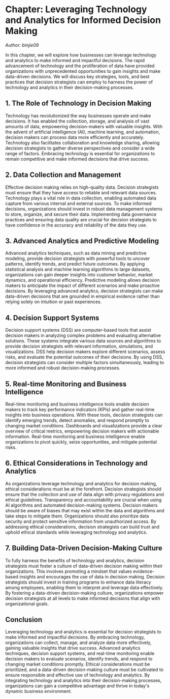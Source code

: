 Chapter: Leveraging Technology and Analytics for Informed Decision Making
=========================================================================

*Author: binjie09*

In this chapter, we will explore how businesses can leverage technology and analytics to make informed and impactful decisions. The rapid advancement of technology and the proliferation of data have provided organizations with unprecedented opportunities to gain insights and make data-driven decisions. We will discuss key strategies, tools, and best practices that decision strategists can employ to harness the power of technology and analytics in their decision-making processes.

**1. The Role of Technology in Decision Making**
------------------------------------------------

Technology has revolutionized the way businesses operate and make decisions. It has enabled the collection, storage, and analysis of vast amounts of data, empowering decision-makers with valuable insights. With the advent of artificial intelligence (AI), machine learning, and automation, decision makers can process data more efficiently and accurately. Technology also facilitates collaboration and knowledge sharing, allowing decision strategists to gather diverse perspectives and consider a wide range of factors. Embracing technology is essential for organizations to remain competitive and make informed decisions that drive success.

**2. Data Collection and Management**
-------------------------------------

Effective decision making relies on high-quality data. Decision strategists must ensure that they have access to reliable and relevant data sources. Technology plays a vital role in data collection, enabling automated data capture from various internal and external sources. To make informed decisions, organizations should invest in robust data management systems to store, organize, and secure their data. Implementing data governance practices and ensuring data quality are crucial for decision strategists to have confidence in the accuracy and reliability of the data they use.

**3. Advanced Analytics and Predictive Modeling**
-------------------------------------------------

Advanced analytics techniques, such as data mining and predictive modeling, provide decision strategists with powerful tools to uncover patterns, identify trends, and predict future outcomes. By applying statistical analysis and machine learning algorithms to large datasets, organizations can gain deeper insights into customer behavior, market dynamics, and operational efficiency. Predictive modeling allows decision makers to anticipate the impact of different scenarios and make proactive decisions. By leveraging advanced analytics, decision strategists can make data-driven decisions that are grounded in empirical evidence rather than relying solely on intuition or past experiences.

**4. Decision Support Systems**
-------------------------------

Decision support systems (DSS) are computer-based tools that assist decision makers in analyzing complex problems and evaluating alternative solutions. These systems integrate various data sources and algorithms to provide decision strategists with relevant information, simulations, and visualizations. DSS help decision makers explore different scenarios, assess risks, and evaluate the potential outcomes of their decisions. By using DSS, decision strategists can consider multiple factors simultaneously, leading to more informed and robust decision-making processes.

**5. Real-time Monitoring and Business Intelligence**
-----------------------------------------------------

Real-time monitoring and business intelligence tools enable decision makers to track key performance indicators (KPIs) and gather real-time insights into business operations. With these tools, decision strategists can identify emerging trends, detect anomalies, and respond promptly to changing market conditions. Dashboards and visualizations provide a clear overview of critical metrics, empowering decision makers with actionable information. Real-time monitoring and business intelligence enable organizations to pivot quickly, seize opportunities, and mitigate potential risks.

**6. Ethical Considerations in Technology and Analytics**
---------------------------------------------------------

As organizations leverage technology and analytics for decision making, ethical considerations must be at the forefront. Decision strategists should ensure that the collection and use of data align with privacy regulations and ethical guidelines. Transparency and accountability are crucial when using AI algorithms and automated decision-making systems. Decision makers should be aware of biases that may exist within the data and algorithms and take steps to mitigate them. Organizations should also prioritize data security and protect sensitive information from unauthorized access. By addressing ethical considerations, decision strategists can build trust and uphold ethical standards while leveraging technology and analytics.

**7. Building Data-Driven Decision-Making Culture**
---------------------------------------------------

To fully harness the benefits of technology and analytics, decision strategists must foster a culture of data-driven decision making within their organizations. This involves promoting a mindset that values evidence-based insights and encourages the use of data in decision making. Decision strategists should invest in training programs to enhance data literacy among employees, enabling them to interpret and leverage data effectively. By fostering a data-driven decision-making culture, organizations empower decision strategists at all levels to make informed decisions that align with organizational goals.

**Conclusion**
--------------

Leveraging technology and analytics is essential for decision strategists to make informed and impactful decisions. By embracing technology, organizations can collect, manage, and analyze data more effectively, gaining valuable insights that drive success. Advanced analytics techniques, decision support systems, and real-time monitoring enable decision makers to evaluate scenarios, identify trends, and respond to changing market conditions promptly. Ethical considerations must be prioritized, and a data-driven decision-making culture must be cultivated to ensure responsible and effective use of technology and analytics. By integrating technology and analytics into their decision-making processes, organizations can gain a competitive advantage and thrive in today's dynamic business environment.
